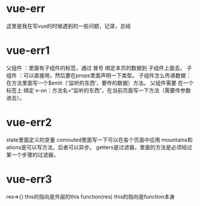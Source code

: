 # vue-err
这里是我在写vue的时候遇到的一些问题，记录，总结
# vue-err1
父组件 ：里面有子组件的标签，通过 冒号 绑定本页的数据到 子组件上面去。
子组件 ：可以直接用，然后要在props里面声明一下类型。
子组件怎么传递数据：在方法里面写一个$emit（‘监听的东西’，要传的数据）方法。
父组件需要 在一个标签上 绑定 v-on：方法名=“监听的东西”，在当前页面写一下方法（需要传参数进去）。
# vue-err2
state里面定义的变量
comouted里面写一下可以在各个页面中应用
mountains和ations是可以写方法，后者可以异步。
getters是过滤器，里面的方法是必须经过某一个步骤的过滤器。
# vue-err3
res=>{} this的指向是外层的this 
function(res) this的指向是function本身
